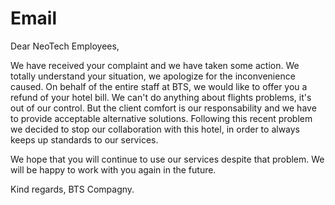 # Email

Dear NeoTech Employees,

We have received your complaint and we have taken some action.
We totally understand your situation, we apologize for the inconvenience caused.
On behalf of the entire staff at BTS, we would like to offer you a refund of your hotel bill.
We can't do anything about flights problems, it's out of our control.
But the client comfort is our responsability and we have to provide acceptable alternative solutions.
Following this recent problem we decided to stop our collaboration with this hotel,
in order to always keeps up standards to our services.

We hope that you will continue to use our services despite that problem.
We will be happy to work with you again in the future.

Kind regards,
BTS Compagny. 